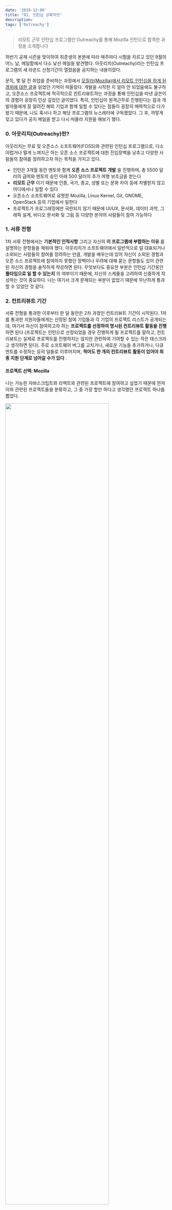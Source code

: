 ```yaml
---
date: '2019-12-08'
title: "01. 인턴십 상륙작전"
description: 
tags: ['Outreachy']
---
```


> 리모트 근무 인턴십 프로그램인 Outreachy를 통해 Mozilla 인턴으로 합격한 과정을 소개합니다

하반기 공채 시즌을 맞이하여 취준생의 본분에 따라 매주마다 시험을 치르고 있던 9월의 어느 날, 메일함에서 다소 낯선 메일을 발견했다. 아웃리치(Outreachy)라는 인턴십 프로그램의 새 라운드 신청기간이 열렸음을 공지하는 내용이었다. 

문득, 몇 달 전 취업을 준비하는 과정에서 [모질라(Mozilla)에서 리모트 인턴십을 하게 된 경위에 대한 글](https://medium.com/free-code-camp/how-i-got-a-remote-paid-internship-at-mozilla-through-outreachy-60958fe9264a)을 읽었던 기억이 떠올랐다. 개발을 시작한 지 얼마 안 되었음에도 불구하고, 오픈소스 프로젝트에 적극적으로 컨트리뷰트하는 과정을 통해 인턴십을 따낸 글쓴이의 경험이 굉장히 인상 깊었던 글이었다. 특히, 인턴십이 원격근무로 진행된다는 점과 개발자들에게 잘 알려진 해외 기업과 함께 일할 수 있다는 점들이 굉장히 매력적으로 다가왔기 때문에, 나도 혹시나 하고 해당 프로그램의 뉴스레터에 구독했었다. 그 후, 까맣게 잊고 있다가 공지 메일을 받고 다시 떠올라 지원을 해보기 했다.

### 0. 아웃리치(Outreachy)란?
아웃리치는 무료 및 오픈소스 소프트웨어(FOSS)와 관련된 인턴십 프로그램으로, 다소 어렵거나 멀게 느껴지곤 하는 오픈 소스 프로젝트에 대한 진입장벽을 낮추고 다양한 사람들의 참여를 장려하고자 하는 목적을 가지고 있다. 
- 인턴은 3개월 동안 멘토와 함께 __오픈 소스 프로젝트 개발__ 을 진행하며, 총 5500 달러의 급여와 멘토의 승인 아래 500 달러의 추가 여행 보조금을 받는다
- __리모트 근무__ 이기 때문에 인종, 국가, 종교, 성별 또는 문화 차이 등에 차별받지 않고 어디에서나 일할 수 있다 
- 오픈소스 소프트웨어로 유명한 Mozilla, Linux Kernel, Git, GNOME,  OpenStack 등의 기업에서 일한다
- 프로젝트가 프로그래밍에만 국한되지 않기 때문에 UI/UX, 문서화, 데이터 과학, 그래픽 설계, 비디오 문서화 및 그림 등 다양한 분야의 사람들이 참여 가능하다 

### 1. 서류 전형
1차 서류 전형에서는 __기본적인 인적사항__ 그리고 자신의 __이 프로그램에 부합하는 이유__ 를 설명하는 문항들을 채워야 했다. 아웃리치가 소프트웨어에서 일반적으로 덜 대표되거나 소외되는 사람들의 참여를 장려하는 만큼, 개발을 배우는데 있어 자신이 소외된 경험과 오픈 소스 프로젝트에 참여하지 못했던 장벽이나 우려에 대해 묻는 문항들도 있어 관련된 자신의 경험을 솔직하게 작성하면 된다. 무엇보다도 중요한 부분은 인턴십 기간동안 __풀타임으로 일 할 수 있는지__ 의 여부이기 때문에, 자신의 스케줄을 고려하여 신중하게 작성하는 것이 중요하다. 나는 여기서 크게 문제되는 부분이 없었기 때문에 무난하게 통과할 수 있었던 것 같다.

### 2. 컨트리뷰트 기간
서류 전형을 통과한 이후부터 한 달 동안은 2차 과정인 컨트리뷰트 기간이 시작된다. 1차를 통과한 지원자들에게는 선정된 참여 기업들과 각 기업의 프로젝트 리스트가 공개되는데, 여기서 자신이 참여하고자 하는 __프로젝트를 선정하여 명시된 컨트리뷰트 활동을 진행__ 하면 된다 (프로젝트는 인턴으로 선정되었을 경우 진행하게 될 프로젝트를 말하고, 컨트리뷰트는 실제로 프로젝트를 진행하지는 않지만 관련하여 기여할 수 있는 작은 태스크라고 생각하면 된다). 주로 소프트웨어 버그를 고치거나, 새로운 기능을 추가하거나, 다큐먼트를 수정하는 등의 일들로 이루어지며, __적어도 한 개의 컨트리뷰트 활동이 있어야 최종 지원 단계로 넘어갈 수가 있다__ . 

#### 프로젝트 선택: Mozilla 
나는 가능한 자바스크립트와 리액트와 관련된 프로젝트에 참여하고 싶었기 때문에 먼저 이와 관련된 프로젝트들을 분류하고, 그 중 가장 할만 하다고 생각했던 프로젝트 하나를 뽑았다. 

<img src="./_images/1_project_pick.PNG" width="80%">

우연히도 조건들이 맞아떨어지는 프로젝트가 모질라 기업의 것이라 꼭 인턴십을 하고 싶어져, 더 적극적으로 컨트리뷰트 활동을 진행한 것 같기도 하다.

#### 총 5개의 컨트리뷰션
10월 첫째주와 둘째주 2주 동안은 컨트리뷰트를 하는데 대부분의 시간을 보냈다. 사실 컨트리뷰트를 하는 과정이 좀 고되게 느껴질 수도 있기 때문에 미리 마음을 단단히 먹는 것이 좋다. 나 같은 경우에는 처음에 프로젝트 환경을 셋업하는데 막히는 부분이 너무 많았어서 좌절하고 포기할까 생각하기도 했었다. 그래도 오기를 갖고 셋업을 어찌저찌 해결하고 첫 이슈를 해결하는 풀리퀘스트가 머지됐을 때의 뿌듯함이란...! 

그전까지 이렇게 커다란 코드 베이스를 건드려 본 적도, 오픈 소스 프로젝트에 기여를 해 본 적도, 심지어는 풀리퀘스트를 만들어 본 적도 없었기 때문에 많은 첫 컨트리뷰트를 하기까지 많은 두려움이 있었다. 혹시 질문을 하면 나의 모자람이 드러날까, 풀리퀘스트를 작성하면 코드의 퀄리티가 떨어진다고 비난을 받을까봐, 또 풀리퀘스트가 거절당하지는 않을까 등이 걱정되었다. 그래도 그런 두려움을 내려놓고 첫 컨트리뷰트를 막상 해내고 나서는 그런 두려움이 얼마나 부질 없었던 것인지를 깨달을 수 있었다 (그러니 혹시나 나와 같은 두려움을 가진 사람이 있다면, 걱정 또는 좌절할 때마다 __잠시 그런 두려움을 과감히 내려놓으라고 조언하고 싶다__. 모르면 물어보면 되고, 코드가 무언가 부족하다면 그 부분을 고치면 되고, 풀리퀘스트는 코드 리뷰를 통해 발전해나가고자 하는 과정이니 함께 얘기하여 고쳐나가면 되니, 너무 걱정할 필요 없다)

한 번 컨트리뷰트를 하고 나니, 그 후부터는 비교적 수월하게 컨트리뷰트를 할 수 있었다. 각자 이슈를 맡고자하는 경쟁률이 워낙 치열했던 바람에 비록 밤낮으로 이슈를 살펴보고 버그들을 고치느라 잠도 많이 자지 못했지만, 하나씩 이슈를 차근차근 해결해나가 보니, __총 5개의 이슈를 해결하는 Pull Request를 제출__ 할 수 있었다.

<img src="./_images/1_issues.PNG" width="80%">

되돌아보면, 컨트리뷰트 기간은 처음에 스트레스 받았지만, 여러모로 많은 것을 배울 수 있었던 기간이기도 하다. 실제 회사에서 일하는 __워크플로우를 짧게나마 경험__ 해 볼 수 있었고, 그 과정에서 좋은 깃 커밋 메세지를 작성하는 방법, 깃 리베이스 커맨드로 커밋들을 정리하는 방법, 그리고 풀리퀘스트를 작성하는 방법, 코드 리뷰를 통해 더 효율적이고 의미있는 코드를 작성하는 방법까지, 정말 여러가지로 __많은 것을 배울 수 있었기 때문에 굉장히 의미 있는 시간이었다__ 고 생각한다.

### 3. 최종 서류 전형
마지막으로, 최종 지원서를 작성하는 단계가 남았다. 사실 이 부분은 앞의 컨트리뷰트 기간이 종료되기 전까지 얼마든지 수정이 가능하기 때문에 함께 진행된다고 생각하면 될 것 같다. 단지, 적어도 1개의 컨트리뷰트 활동을 기록해야 최종 지원서 작성이 가능해지기 때문에 컨트리뷰트 활동을 하나 정도 해놓고 시작하면 된다. 최종 지원서의 경우에는 1차 서류 전형과 다르게, 지원하는 프로젝트를 진행할 능력이 어떻게 되는지를 중점으로 보기 때문에 이 부분을 신경써서 작성해야 한다.

솔직하게 얘기하면, 나는 다른 지원자들과는 __조금 다른 전략을 사용했다__. 다른 쟁쟁한 경쟁자들과는 어차피 이미 컨트리뷰션 개수로 밀렸기에 나는 양보다는 __차라리 질로 승부해보자__ 라는 마음을 가지고 여러가지를 추가로 준비를 했기 때문이다 (그렇기 때문에 이 부분은 다른 합격자들과 많이 차이가 나는 과정임을 유의했으면 한다).

#### 프로젝트 기획서 + 프로토타입 개발
최종 지원서에는 자신이 어떻게 프로젝트에 명시된 컴포넌트를 만들 것인지에 대한 구체적인 기획을 설명해야 한다. 담당 멘토님께 메일로 여쭈어보니 __JSON 스키마 뷰어를 어떻게 구현할지에 대해 깊게 고민한 지원자__ 를 찾고 있기 때문에, 그러한 고민들이 잘 드러나게끔 기획서를 작성하기를 권장한다고 하셨다. 그래서 가능하다면, 모의 UI, 컴포넌트의 작동방식 및 기능, 구현 방법, 그리고 작업 스케줄 등에 대해 상세하게 설명하면 좋다고 알려주셨다. 

그후부터 나는 프로젝트와 관련된 정보들을 찾아보며 스키마 뷰어의 유저 인터페이스를 어떻게 구성할지 고민해보며 일러스트들을 하나씩 그려보기 시작했고, 기획하는 과정에서 잘 모르겠는 부분들은 담당 멘토님께 이메일로 여쭈어보는 과정을 통해 조금씩 수정해나갔다. 그 결과, 멘토님의 피드백이 반영된 스키마 뷰어의 기본 레이아웃부터, 각 스키마 타입별로 구체적인 유저 인터페이스를 구성하여 다음과 같은 상세한 기획서를 작성할 수 있었다.

- __유저 인터페이스 (UI) 기획서__: [상세한 일러스트 및 설명 보기](https://docs.google.com/document/d/e/2PACX-1vTkgVE1p2qdtNHBNponwcjYcdbOFwnTslOA-bx3pLWvaPNlfhENEr3tcSuHt5hSUQ-GbNch4wQ3SWPu/pub?urp=gmail_link)

<img src="./_images/1_mockui.PNG" width="80%">

하지만 그후에도 '나는 과연 일러스트만으로 충분할까'라는 생각이 들기 시작했다. 일러스트는 왠지 디자이너의 영역처럼 느껴졌고, 개발자의 경우에는 사실 프로토타입 정도는 되야 의미가 있지 않을까 고민이 되었던 것이다. 그래서 결국 남은 한 2주 간 거의 밤을 새가며 리액트로 프로토타입을 만들었다.

거기다 단순히 스키마 뷰어의 레이아웃을 구성하고 그 안에 일일이 정적으로 데이터를 집어넣는 방식은 큰 의미가 없다고 생각했기 때문에, 아예 __JSON 스키마 파일이 주어지면 그에 맞게 동적으로 뷰어를 생성하는 기능을 개발__ 하기로 했다. 또한, 앞서 일러스트로 기획하는 단계에서 각 스키마 타입별로 뷰어 테이블을 조금씩 다르게 보여주면 좋겠다는 얘기가 있었기 때문에 프로토타입에 추가로 각 데이터 타입별로 예시 파일을 준비하고서 상단에 버튼을 통해 각 스키마 타입이 어떤 식으로 뷰어 테이블에 파싱되어 표시되는지를 보여주기로 했다 (실제로 모질라 기업의 팀에서 사용하는 JSON 스키마 파일을 가져와 어떻게 표시되는지를 예시로 보여주기도 했다). 만드는 과정 내내 멘토님과 여러 차례의 이메일로 받은 피드백들을 반영하여, 최종적으로 다음과 같은 프로토타입을 개발하였다. 

- __프로토타입__: [codesandbox에서 보기](https://codesandbox.io/s/material-ui-json-schema-viewer-oq3dd )

<img src="./_images/1_proto.PNG" width="100%">

#### 일정 계획서 (스케줄 플랜)
또, 최종 지원서에 프로젝트 일정 계획도 작성해야 했기 때문에, 프로토타입을 만든 경험을 바탕으로 __각 구성요소들을 개발하기 위한 상세한 스케줄__ 을 짰다. 총 13주 기간의 인턴십이기 때문에 이를 주 단위로 나누어서 어떤 구성요소들을 순서대로 개발해나갈 것인지를 구체적으로 계획했다. 혹시 추가적으로 리서치가 필요한 부분들은 따로 메모해놓고 그만큼 시간을 분배해놓기도 했다.

- __일정 계획서__: [프로젝트 스케줄 보기](https://docs.google.com/spreadsheets/d/1_1HXzvLqz_q_Ha84Ql6KCXwxkVD9vHZQu7O34tMfEzw/edit#gid=0)

<img src="./_images/1_schedule.PNG" width="100%">

### 최종 합격
우여곡절이 많었지만, 끝까지 열심히 노력한 덕분인지 보람찬 결실을 맞이했다!!

<img src="./_images/1_mozilla_internship.PNG" width="100%">

이제 드디어 기업에서 일한다는 것이 어떤 지를 경험할 수 있다는 점이 굉장히 기대된다! 인턴이지만, 후에 이력서에 당당히 쓸 수 있는 경험이 생겨 너무 기쁘기도 하다. 거기다 리모트 근무라서 가족과 함께 지내면서도 내가 개발자로서 배우고 경험할 수 있는 기회가 생겨 더욱 신난다! 그리고 당연하지만, 돈도 번다는 사실도 너무 신난다. 

모질라와 같은 좋은 기업에서 일하는 개발자로부터 멘토링을 받을 수 있다는 점도 역시 굉장히 기대된다. 사실 최종 지원 단계에서 프로토타입 개발을 하면서 힘들 점도 많았지만, 또 한편으로는 개발하는 과정이 재밌고 흥미로웠기 때문에 본격적으로 JSON 스키마 뷰어 컴포넌트를 만들 수 있게 되어서 너무 신나기도 한다. 이 기회를 통해 더욱 성장하여 함께 일하고 싶은 개발자가 될 수 있으면 좋겠다.